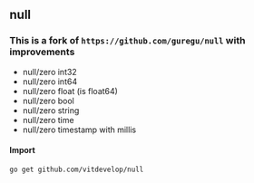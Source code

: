 ## null

### This is a fork of `https://github.com/guregu/null` with improvements

- null/zero int32
- null/zero int64
- null/zero float (is float64)
- null/zero bool
- null/zero string
- null/zero time
- null/zero timestamp with millis

#### Import

`go get github.com/vitdevelop/null`